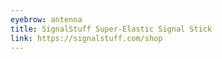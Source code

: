 ```yaml
---
eyebrow: antenna
title: SignalStuff Super-Elastic Signal Stick
link: https://signalstuff.com/shop
---
```

